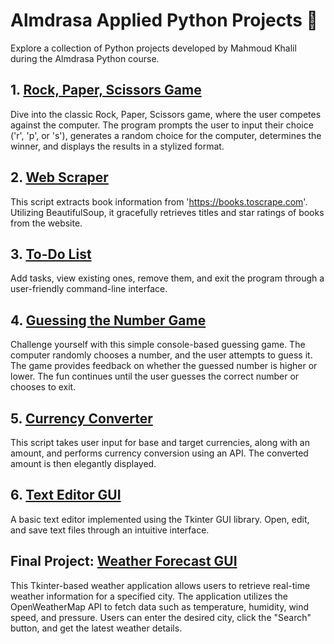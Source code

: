 # Almdrasa Applied Python Projects 🚀

Explore a collection of Python projects developed by Mahmoud Khalil during the Almdrasa Python course.

## 1. [Rock, Paper, Scissors Game](Project1_Rock_Paper_Scissors/rock_paper_scissors.py)

Dive into the classic Rock, Paper, Scissors game, where the user competes against the computer. The program prompts the user to input their choice ('r', 'p', or 's'), generates a random choice for the computer, determines the winner, and displays the results in a stylized format.

## 2. [Web Scraper](Project2_Website_Scrapper/web_scraper.py)

This script extracts book information from 'https://books.toscrape.com'. Utilizing BeautifulSoup, it gracefully retrieves titles and star ratings of books from the website.

## 3. [To-Do List](Project3_To_Do_List/to_do_list.py)

Add tasks, view existing ones, remove them, and exit the program through a user-friendly command-line interface.

## 4. [Guessing the Number Game](Project4_Guess_the_Number/guess_the_game.py)

Challenge yourself with this simple console-based guessing game. The computer randomly chooses a number, and the user attempts to guess it. The game provides feedback on whether the guessed number is higher or lower. The fun continues until the user guesses the correct number or chooses to exit.

## 5. [Currency Converter](Project5_Currency_Converter/currency_converter.py)

This script takes user input for base and target currencies, along with an amount, and  performs currency conversion using an API. The converted amount is then elegantly displayed.

## 6. [Text Editor GUI](Project6_Text_Editer_GUI/text_editor_gui.py)

A basic text editor implemented using the Tkinter GUI library. Open, edit, and save text files through an intuitive interface.

## Final Project: [Weather Forecast GUI](Final_Project_Weather_Forecast_GUI/weather_forecast.py)

This Tkinter-based weather application allows users to retrieve real-time weather information for a specified city. The application utilizes the OpenWeatherMap API to fetch data such as temperature, humidity, wind speed, and pressure. Users can enter the desired city, click the "Search" button, and get the latest weather details.
